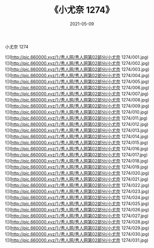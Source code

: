 ﻿---
layout: post
title:  《小尤奈 1274》
date:   2021-05-09
img: http://pic.660000.xyz/1:/秀人网/秀人网第02部分/小尤奈 1274/000.jpg
categories: [美女, 清纯, 唯美]
---

小尤奈 1274

  ![](http://pic.660000.xyz/1:/秀人网/秀人网第02部分/小尤奈 1274/001.jpg) <br> ![](http://pic.660000.xyz/1:/秀人网/秀人网第02部分/小尤奈 1274/002.jpg) <br> ![](http://pic.660000.xyz/1:/秀人网/秀人网第02部分/小尤奈 1274/003.jpg) <br> ![](http://pic.660000.xyz/1:/秀人网/秀人网第02部分/小尤奈 1274/004.jpg) <br> ![](http://pic.660000.xyz/1:/秀人网/秀人网第02部分/小尤奈 1274/005.jpg) <br> ![](http://pic.660000.xyz/1:/秀人网/秀人网第02部分/小尤奈 1274/006.jpg) <br> ![](http://pic.660000.xyz/1:/秀人网/秀人网第02部分/小尤奈 1274/007.jpg) <br> ![](http://pic.660000.xyz/1:/秀人网/秀人网第02部分/小尤奈 1274/008.jpg) <br> ![](http://pic.660000.xyz/1:/秀人网/秀人网第02部分/小尤奈 1274/009.jpg) <br> ![](http://pic.660000.xyz/1:/秀人网/秀人网第02部分/小尤奈 1274/010.jpg) <br> ![](http://pic.660000.xyz/1:/秀人网/秀人网第02部分/小尤奈 1274/011.jpg) <br> ![](http://pic.660000.xyz/1:/秀人网/秀人网第02部分/小尤奈 1274/012.jpg) <br> ![](http://pic.660000.xyz/1:/秀人网/秀人网第02部分/小尤奈 1274/013.jpg) <br> ![](http://pic.660000.xyz/1:/秀人网/秀人网第02部分/小尤奈 1274/014.jpg) <br> ![](http://pic.660000.xyz/1:/秀人网/秀人网第02部分/小尤奈 1274/015.jpg) <br> ![](http://pic.660000.xyz/1:/秀人网/秀人网第02部分/小尤奈 1274/016.jpg) <br> ![](http://pic.660000.xyz/1:/秀人网/秀人网第02部分/小尤奈 1274/017.jpg) <br> ![](http://pic.660000.xyz/1:/秀人网/秀人网第02部分/小尤奈 1274/018.jpg) <br> ![](http://pic.660000.xyz/1:/秀人网/秀人网第02部分/小尤奈 1274/019.jpg) <br> ![](http://pic.660000.xyz/1:/秀人网/秀人网第02部分/小尤奈 1274/020.jpg) <br> ![](http://pic.660000.xyz/1:/秀人网/秀人网第02部分/小尤奈 1274/021.jpg) <br> ![](http://pic.660000.xyz/1:/秀人网/秀人网第02部分/小尤奈 1274/022.jpg) <br> ![](http://pic.660000.xyz/1:/秀人网/秀人网第02部分/小尤奈 1274/023.jpg) <br> ![](http://pic.660000.xyz/1:/秀人网/秀人网第02部分/小尤奈 1274/024.jpg) <br> ![](http://pic.660000.xyz/1:/秀人网/秀人网第02部分/小尤奈 1274/025.jpg) <br> ![](http://pic.660000.xyz/1:/秀人网/秀人网第02部分/小尤奈 1274/026.jpg) <br> ![](http://pic.660000.xyz/1:/秀人网/秀人网第02部分/小尤奈 1274/027.jpg) <br> ![](http://pic.660000.xyz/1:/秀人网/秀人网第02部分/小尤奈 1274/028.jpg) <br> ![](http://pic.660000.xyz/1:/秀人网/秀人网第02部分/小尤奈 1274/029.jpg) <br> ![](http://pic.660000.xyz/1:/秀人网/秀人网第02部分/小尤奈 1274/030.jpg) <br> ![](http://pic.660000.xyz/1:/秀人网/秀人网第02部分/小尤奈 1274/031.jpg) <br>